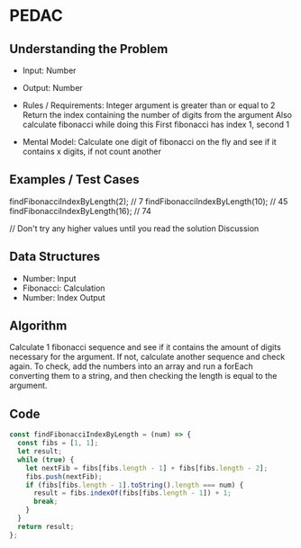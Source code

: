 # PEDAC

## Understanding the Problem

- Input:
  Number
- Output:
  Number

- Rules / Requirements:
  Integer argument is greater than or equal to 2
  Return the index containing the number of digits from the argument
  Also calculate fibonacci while doing this
  First fibonacci has index 1, second 1

- Mental Model:
  Calculate one digit of fibonacci on the fly and see if it contains x digits, if not count another

## Examples / Test Cases

findFibonacciIndexByLength(2); // 7
findFibonacciIndexByLength(10); // 45
findFibonacciIndexByLength(16); // 74

// Don't try any higher values until you read the solution Discussion

## Data Structures

- Number:
  Input
- Fibonacci:
  Calculation
- Number:
  Index Output

## Algorithm

Calculate 1 fibonacci sequence and see if it contains the amount of digits necessary for the argument.
If not, calculate another sequence and check again.
To check, add the numbers into an array and run a forEach converting them to a string, and then checking the length is equal to the argument.

## Code

```js
const findFibonacciIndexByLength = (num) => {
  const fibs = [1, 1];
  let result;
  while (true) {
    let nextFib = fibs[fibs.length - 1] + fibs[fibs.length - 2];
    fibs.push(nextFib);
    if (fibs[fibs.length - 1].toString().length === num) {
      result = fibs.indexOf(fibs[fibs.length - 1]) + 1;
      break;
    }
  }
  return result;
};
```
